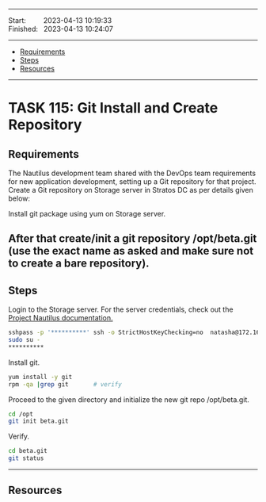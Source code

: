 
------------------------------

Start: &nbsp;&nbsp;&nbsp;&nbsp;&nbsp;&nbsp;&nbsp;&nbsp;2023-04-13 10:19:33  
Finished: &nbsp;&nbsp;2023-04-13 10:24:07

------------------------------

- [Requirements](#requirements)
- [Steps](#steps)
- [Resources](#resources)

------------------------------

# TASK 115: Git Install and Create Repository

## Requirements

The Nautilus development team shared with the DevOps team requirements for new application development, setting up a Git repository for that project. Create a Git repository on Storage server in Stratos DC as per details given below:

Install git package using yum on Storage server.

After that create/init a git repository /opt/beta.git (use the exact name as asked and make sure not to create a bare repository).
------------------------------

## Steps

Login to the Storage server. For the server credentials, check out the [Project Nautilus documentation.](https://kodekloudhub.github.io/kodekloud-engineer/docs/projects/nautilus)

```bash
sshpass -p '**********' ssh -o StrictHostKeyChecking=no  natasha@172.16.238.15
sudo su -
********** 
```

Install git.

```bash
yum install -y git
rpm -qa |grep git       # verify 
```

Proceed to the given directory and initialize the new git repo /opt/beta.git.

```bash
cd /opt 
git init beta.git
```

Verify.

```bash
cd beta.git
git status  
```

------------------------------

## Resources